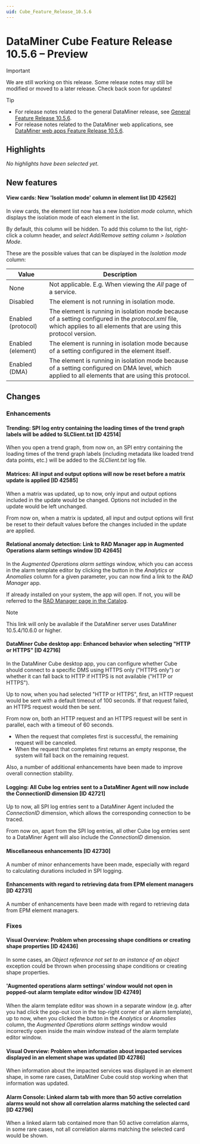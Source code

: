 ```yaml
---
uid: Cube_Feature_Release_10.5.6
---
```


# DataMiner Cube Feature Release 10.5.6 – Preview

> [!IMPORTANT]
> We are still working on this release. Some release notes may still be modified or moved to a later release. Check back soon for updates!

> [!TIP]
>
> - For release notes related to the general DataMiner release, see [General Feature Release 10.5.6](xref:General_Feature_Release_10.5.6).
> - For release notes related to the DataMiner web applications, see [DataMiner web apps Feature Release 10.5.6](xref:Web_apps_Feature_Release_10.5.6).

## Highlights

*No highlights have been selected yet.*

## New features

#### View cards: New 'Isolation mode' column in element list [ID 42562]

<!-- MR 10.4.0 [CU15] / 10.5.0 [CU3] - FR 10.5.6 -->

In view cards, the element list now has a new *Isolation mode* column, which displays the isolation mode of each element in the list.

By default, this column will be hidden. To add this column to the list, right-click a column header, and *select Add/Remove setting column > Isolation Mode*.

These are the possible values that can be displayed in the *Isolation mode* column:

| Value | Description |
|-------|-------------|
| None               | Not applicable. E.g. When viewing the *All* page of a service. |
| Disabled           | The element is not running in isolation mode. |
| Enabled (protocol) | The element is running in isolation mode because of a setting configured in the *protocol.xml* file, which applies to all elements that are using this protocol version. |
| Enabled (element)  | The element is running in isolation mode because of a setting configured in the element itself. |
| Enabled (DMA)      | The element is running in isolation mode because of a setting configured on DMA level, which applied to all elements that are using this protocol. |

## Changes

### Enhancements

#### Trending: SPI log entry containing the loading times of the trend graph labels will be added to SLClient.txt [ID 42514]

<!-- MR 10.4.0 [CU15] / 10.5.0 [CU3] - FR 10.5.6 -->

When you open a trend graph, from now on, an SPI entry containing the loading times of the trend graph labels (including metadata like loaded trend data points, etc.) will be added to the *SLClient.txt* log file.

#### Matrices: All input and output options will now be reset before a matrix update is applied [ID 42585]

<!-- MR 10.4.0 [CU15] / 10.5.0 [CU3] - FR 10.5.6 -->

When a matrix was updated, up to now, only input and output options included in the update would be changed. Options not included in the update would be left unchanged.

From now on, when a matrix is updated, all input and output options will first be reset to their default values before the changes included in the update are applied.

#### Relational anomaly detection: Link to RAD Manager app in Augmented Operations alarm settings window [ID 42645]

<!-- MR 10.4.0 [CU15] / 10.5.0 [CU3] - FR 10.5.6 -->

In the *Augmented Operations alarm settings* window, which you can access in the alarm template editor by clicking the button in the *Analytics* or *Anomalies* column for a given parameter, you can now find a link to the *RAD Manager* app.

If already installed on your system, the app will open. If not, you will be referred to the [RAD Manager page in the Catalog](https://catalog.dataminer.services/details/174b9848-43c8-470d-afc2-1b1722f05e74).

> [!NOTE]
> This link will only be available if the DataMiner server uses DataMiner 10.5.4/10.6.0 or higher.

#### DataMiner Cube desktop app: Enhanced behavior when selecting "HTTP or HTTPS" [ID 42716]

<!-- MR 10.4.0 [CU15] / 10.5.0 [CU3] - FR 10.5.6 -->

In the DataMiner Cube desktop app, you can configure whether Cube should connect to a specific DMS using HTTPS only ("HTTPS only") or whether it can fall back to HTTP if HTTPS is not available ("HTTP or HTTPS").

Up to now, when you had selected "HTTP or HTTPS", first, an HTTP request would be sent with a default timeout of 100 seconds. If that request failed, an HTTPS request would then be sent.

From now on, both an HTTP request and an HTTPS request will be sent in parallel, each with a timeout of 60 seconds.

- When the request that completes first is successful, the remaining request will be canceled.
- When the request that completes first returns an empty response, the system will fall back on the remaining request.

Also, a number of additional enhancements have been made to improve overall connection stability.

#### Logging: All Cube log entries sent to a DataMiner Agent will now include the ConnectionID dimension [ID 42721]

<!-- MR 10.4.0 [CU15] / 10.5.0 [CU3] - FR 10.5.6 -->

Up to now, all SPI log entries sent to a DataMiner Agent included the *ConnectionID* dimension, which allows the corresponding connection to be traced.

From now on, apart from the SPI log entries, all other Cube log entries sent to a DataMiner Agent will also include the *ConnectionID* dimension.

#### Miscellaneous enhancements [ID 42730]

<!-- MR 10.4.0 [CU15] / 10.5.0 [CU3] - FR 10.5.6 -->

A number of minor enhancements have been made, especially with regard to calculating durations included in SPI logging.

#### Enhancements with regard to retrieving data from EPM element managers [ID 42731]

<!-- MR 10.4.0 [CU15] / 10.5.0 [CU3] - FR 10.5.6 -->

A number of enhancements have been made with regard to retrieving data from EPM element managers.

### Fixes

#### Visual Overview: Problem when processing shape conditions or creating shape properties [ID 42436]

<!-- MR 10.4.0 [CU15] / 10.5.0 [CU3] - FR 10.5.6 -->

In some cases, an *Object reference not set to an instance of an object* exception could be thrown when processing shape conditions or creating shape properties.

#### 'Augmented operations alarm settings' window would not open in popped-out alarm template editor window [ID 42749]

<!-- MR 10.4.0 [CU15] / 10.5.0 [CU3] - FR 10.5.6 -->

When the alarm template editor was shown in a separate window (e.g. after you had click the pop-out icon in the top-right corner of an alarm template), up to now, when you clicked the button in the *Analytics* or *Anomalies* column, the *Augmented Operations alarm settings* window would incorrectly open inside the main window instead of the alarm template editor window.

#### Visual Overview: Problem when information about impacted services displayed in an element shape was updated [ID 42786]

<!-- MR 10.4.0 [CU15] / 10.5.0 [CU3] - FR 10.5.6 -->

When information about the impacted services was displayed in an element shape, in some rare cases, DataMiner Cube could stop working when that information was updated.

#### Alarm Console: Linked alarm tab with more than 50 active correlation alarms would not show all correlation alarms matching the selected card [ID 42796]

<!-- MR 10.4.0 [CU15] / 10.5.0 [CU3] - FR 10.5.6 -->

When a linked alarm tab contained more than 50 active correlation alarms, in some rare cases, not all correlation alarms matching the selected card would be shown.
